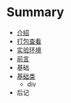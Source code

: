 # Summary

* [介绍](book/1.intro.md)
* [打包查看](book/2.pack.md)
* [实验环境](book/1.1env.md)
* [前言](book/0.perface.md)
* 基础
* [基础类](book)
   * div
* 后记

